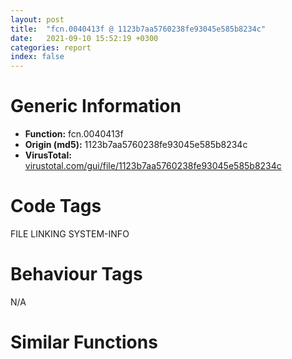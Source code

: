 ```yaml
---
layout: post
title:  "fcn.0040413f @ 1123b7aa5760238fe93045e585b8234c"
date:   2021-09-10 15:52:19 +0300
categories: report
index: false
---
```


# Generic Information
- **Function:** fcn.0040413f
- **Origin (md5):** 1123b7aa5760238fe93045e585b8234c
- **VirusTotal:** [virustotal.com/gui/file/1123b7aa5760238fe93045e585b8234c][virustotal_ref]

# Code Tags
<span class="tag" id="FILE">FILE</span>
<span class="tag" id="LINKING">LINKING</span>
<span class="tag" id="SYSTEM-INFO">SYSTEM-INFO</span>


# Behaviour Tags
<span class="bhv-tag" id="na">N/A</span>

# Similar Functions
<script type="text/javascript" src="https://www.gstatic.com/charts/loader.js"></script>
<script type="text/javascript">

    google.charts.load('current', {'packages':['corechart']});
    google.charts.setOnLoadCallback(drawChart);

    function drawChart() {
    var data = new google.visualization.DataTable();
        data.addColumn('number', 'X');
        data.addColumn('number', 'Y');
        data.addColumn({type: 'string', role: 'tooltip', 'p': {'html': true}});
        data.addColumn({'type': 'string', 'role': 'style'});
        
        data.addRows([
    [0, 0, '<b><a href="/report/fcn.0040413f@1123b7aa5760238fe93045e585b8234c">fcn.0040413f</a><br>@1123b7aa5760238fe93045e585b8234c</b><br>mov eax, 0x42c4ff<br>call fcn.004174bc<br>sub esp, 0x7f4<br>push ebx<br>push esi<br>push edi<br>call fcn.00403961<br>push str.UnCompressThread<br>push str._s_Start<br>call fcn.00403708<br>pop ecx<br>pop ecx<br>call dword[sym.imp.KERNEL32.dll_GetTickCount]<br>mov ecx, 0x493e0<br>cmp eax, ecx<br>jae 0x40418f<br>mov esi, ecx<br>sub esi, eax<br>push esi<br>push str._Sleep..._d<br>call fcn.00403708<br>pop ecx<br>pop ecx<br>push esi<br>call dword[sym.imp.KERNEL32.dll_Sleep]<br>call fcn.00403961<br>mov esi, dword[ebp+8]<br>xor ebx, ebx<br>cmp esi, ebx<br>mov dword[ebp-0x2c], ebx<br>mov dword[ebp-0x18], ebx<br>mov dword[ebp-0x40], ebx<br>je 0x4041f0<br>mov edi, dword[sym.imp.USER32.dll_GetDlgItem]<br>push 0x3ea<br>push esi<br>call edi<br>push 2<br>push esi<br>call edi<br>push ebx<br>push esi<br>mov dword[ebp-0x2c], eax<br>call dword[sym.imp.USER32.dll_GetSystemMenu]<br>mov edi, eax<br>push edi<br>mov dword[ebp-0x18], edi<br>call dword[sym.imp.USER32.dll_GetMenuItemCount]<br>dec eax<br>push eax<br>push edi<br>call dword[sym.imp.USER32.dll_GetMenuItemID]<br>push 1<br>push eax<br>push edi<br>mov dword[ebp-0x40], eax<br>call dword[sym.imp.USER32.dll_EnableMenuItem]<br>push ebx<br>push dword[ebp-0x2c]<br>call dword[sym.imp.USER32.dll_EnableWindow]<br>call fcn.00403961<br>push ebx<br>call fcn.00402626<br>test eax, eax<br>pop ecx<br>jne 0x404226<br>cmp esi, ebx<br>mov dword[0x538ae8], 0x2714<br>je 0x4047a4<br>push ebx<br>push 1<br>push 0x111<br>push esi<br>call dword[sym.imp.USER32.dll_SendMessageA]<br>jmp 0x4047a4<br>lea eax, [ebp-0x1dc]<br>push eax<br>mov dword[ebp-0x20], ebx<br>mov dword[ebp-0x1c], ebx<br>mov dword[ebp-0x1dc], 0x94<br>call dword[sym.imp.KERNEL32.dll_GetVersionExA]<br>test eax, eax<br>mov esi, dword[sym.imp.KERNEL32.dll_lstrcpyA]<br>je 0x40436b<br>push str.Kernel32.dll<br>call dword[sym.imp.KERNEL32.dll_GetModuleHandleA]<br>cmp eax, ebx<br>je 0x40436b<br>cmp dword[ebp-0x1d8], 4<br>jne 0x4042e9<br>cmp dword[ebp-0x1d4], ebx<br>jne 0x4042e9<br>push str.GetDiskFreeSpaceA<br>push eax<br>call dword[sym.imp.KERNEL32.dll_GetProcAddress]<br>cmp eax, ebx<br>je 0x40436b<br>push 0x5388c0<br>lea eax, [ebp-0x148]<br>push eax<br>mov dword[ebp-0x24], ebx<br>mov dword[ebp-0x38], ebx<br>mov dword[ebp-0x30], ebx<br>mov dword[ebp-0x14], ebx<br>call esi<br>lea eax, [ebp-0x148]<br>push 0x5c<br>push eax<br>call fcn.004181b0<br>pop ecx<br>mov byte[eax+1], bl<br>pop ecx<br>lea eax, [ebp-0x14]<br>push eax<br>lea eax, [ebp-0x30]<br>push eax<br>lea eax, [ebp-0x38]<br>push eax<br>lea eax, [ebp-0x24]<br>push eax<br>lea eax, [ebp-0x148]<br>push eax<br>call dword[sym.imp.KERNEL32.dll_GetDiskFreeSpaceA]<br>mov eax, dword[ebp-0x30]<br>imul eax, dword[ebp-0x38]<br>imul eax, dword[ebp-0x24]<br>mov dword[ebp-0x20], eax<br>mov dword[ebp-0x1c], ebx<br>jmp 0x40436b<br>push str.GetDiskFreeSpaceExA<br>push eax<br>call dword[sym.imp.KERNEL32.dll_GetProcAddress]<br>cmp eax, ebx<br>mov dword[ebp-0x14], eax<br>je 0x40436b<br>push 0x40<br>pop ecx<br>xor eax, eax<br>mov byte[ebp-0x148], bl<br>lea edi, [ebp-0x147]<br>rep stosd<br>stosw word<br>stosb byte<br>push 0x5388c0<br>lea eax, [ebp-0x148]<br>push eax<br>mov dword[ebp-0x34], ebx<br>mov dword[ebp-0x30], ebx<br>mov dword[ebp-0x3c], ebx<br>mov dword[ebp-0x38], ebx<br>mov dword[ebp-0x28], ebx<br>mov dword[ebp-0x24], ebx<br>call esi<br>lea eax, [ebp-0x148]<br>push 0x5c<br>push eax<br>call fcn.004181b0<br>pop ecx<br>mov byte[eax+1], bl<br>pop ecx<br>lea eax, [ebp-0x28]<br>push eax<br>lea eax, [ebp-0x3c]<br>push eax<br>lea eax, [ebp-0x34]<br>push eax<br>lea eax, [ebp-0x148]<br>push eax<br>call dword[ebp-0x14]<br>cmp eax, ebx<br>je 0x40436b<br>mov eax, dword[ebp-0x28]<br>mov dword[ebp-0x20], eax<br>mov eax, dword[ebp-0x24]<br>mov dword[ebp-0x1c], eax<br>call fcn.00403961<br>push 0x41<br>pop ecx<br>xor eax, eax<br>mov byte[ebp-0x6f8], bl<br>lea edi, [ebp-0x6f7]<br>rep stosd<br>mov byte[ebp-0x5f0], bl<br>mov ecx, 0x81<br>lea edi, [ebp-0x5ef]<br>rep stosd<br>stosw word<br>stosb byte<br>push 0x104<br>lea eax, [ebp-0x6f8]<br>push eax<br>push dword[0x538acc]<br>call dword[sym.imp.KERNEL32.dll_GetModuleFileNameA]<br>mov edi, 0x5388c0<br>push edi<br>lea eax, [ebp-0x5f0]<br>push eax<br>call esi<br>push str.Rav.7z<br>lea eax, [ebp-0x5f0]<br>push eax<br>call dword[sym.imp.KERNEL32.dll_lstrcatA]<br>push ebx<br>push ebx<br>push 3<br>push ebx<br>push 3<br>push 0x80000000<br>lea eax, [ebp-0x6f8]<br>push eax<br>call dword[sym.imp.KERNEL32.dll_CreateFileA]<br>mov esi, eax<br>call fcn.004038a5<br>cmp esi, 0xffffffff<br>jne 0x404430<br>cmp dword[ebp+8], ebx<br>je 0x40441a<br>push 0x10<br>push 9<br>push ebx<br>call fcn.0040219a<br>add esp, 0xc<br>push ebx<br>push 1<br>push 0x111<br>push dword[ebp+8]<br>call dword[sym.imp.USER32.dll_SendMessageA]<br>push edi<br>call fcn.004024d7<br>pop ecx<br>mov dword[0x538ae8], 0x2715<br>jmp 0x4047a4<br>lea eax, [ebp-0x44]<br>push eax<br>push esi<br>mov dword[ebp-0x44], ebx<br>call dword[sym.imp.KERNEL32.dll_GetFileSize]<br>mov dword[ebp-0x14], eax<br>call fcn.004038a5<br>mov eax, dword[ebp-0x14]<br>push 2<br>pop ecx<br>mul ecx<br>cmp dword[ebp-0x1c], edx<br>ja 0x404499<br>jb 0x40445a<br>cmp dword[ebp-0x20], eax<br>jae 0x404499<br>push esi<br>call dword[sym.imp.KERNEL32.dll_CloseHandle]<br>push edi<br>call fcn.004024d7<br>cmp dword[ebp+8], ebx<br>pop ecx<br>je 0x40448a<br>push ebx<br>push 0xa<br>push ebx<br>call fcn.0040219a<br>add esp, 0xc<br>push ebx<br>push 1<br>push 0x111<br>push dword[ebp+8]<br>call dword[sym.imp.USER32.dll_SendMessageA]<br>mov dword[0x538ae8], 0x2716<br>jmp 0x4047a4<br>call fcn.004038a5<br>push esi<br>call fcn.004020ae<br>push eax<br>lea eax, [ebp-0x5f0]<br>push eax<br>push esi<br>call fcn.00402007<br>add esp, 0x10<br>push esi<br>call dword[sym.imp.KERNEL32.dll_CloseHandle]<br>call fcn.00403961<br>cmp dword[ebp+8], ebx<br>je 0x4044de<br>push ebx<br>push dword[ebp-0x40]<br>push dword[ebp-0x18]<br>call dword[sym.imp.USER32.dll_EnableMenuItem]<br>push 1<br>push dword[ebp-0x2c]<br>call dword[sym.imp.USER32.dll_EnableWindow]<br>push ecx<br>lea eax, [ebp-0x5f0]<br>mov ecx, esp<br>mov dword[ebp-0x14], esp<br>push eax<br>call fcn.004040ef<br>call fcn.004030f3<br>cmp eax, ebx<br>pop ecx<br>je 0x4047a4<br>mov dword[ebp-0x10], ebx<br>push str.CMy7z_Open_File_Start_...<br>mov dword[ebp-4], ebx<br>call fcn.00403708<br>pop ecx<br>lea eax, [ebp-0x5f0]<br>push eax<br>lea ecx, [ebp-0x10]<br>call fcn.00405c52<br>test eax, eax<br>jne 0x40453e<br>push 0x10<br>push 8<br>push ebx<br>call fcn.0040219a<br>add esp, 0xc<br>mov dword[0x538ae8], 0x2717<br>jmp 0x404793<br>push str.CMy7z_Open_File_End_...<br>call fcn.00403708<br>cmp dword[0x538adc], ebx<br>pop ecx<br>je 0x404556<br>mov edi, 0x5389c8<br>push dword[ebp-0x1c]<br>lea ecx, [ebp-0x10]<br>push dword[ebp-0x20]<br>push 0x538ad4<br>push dword[ebp+8]<br>push edi<br>call fcn.00405eb5<br>mov edi, eax<br>cmp edi, ebx<br>je 0x404643<br>lea ecx, [ebp-0x18]<br>call fcn.00402baa<br>push edi<br>lea eax, [ebp-0x18]<br>push str._08x<br>push eax<br>mov byte[ebp-4], 1<br>call fcn.00403df1<br>mov esi, 0x42e710<br>push esi<br>push esi<br>mov esi, dword[ebp-0x18]<br>push str.Extractfailed<br>push esi<br>push str.true<br>push 0x42e96c<br>push str.res_watch_install<br>call fcn.004243f0<br>add esp, 0x28<br>cmp dword[0x538ad4], ebx<br>je 0x4045d8<br>mov dword[0x538ae8], 0x2712<br>lea ecx, [esi-0x10]<br>call fcn.00401bad<br>jmp 0x404793<br>cmp edi, 0x81000001<br>jne 0x404619<br>push 0x5388c0<br>call fcn.004024d7<br>cmp dword[ebp+8], ebx<br>pop ecx<br>je 0x40460d<br>push ebx<br>push 0xa<br>push ebx<br>call fcn.0040219a<br>add esp, 0xc<br>push ebx<br>push 1<br>push 0x111<br>push dword[ebp+8]<br>call dword[sym.imp.USER32.dll_SendMessageA]<br>mov dword[0x538ae8], 0x2716<br>jmp 0x4045cb<br>push 0x10<br>push 8<br>push ebx<br>call fcn.0040219a<br>add esp, 0xc<br>push ebx<br>push 1<br>push 0x111<br>push dword[ebp+8]<br>call dword[sym.imp.USER32.dll_SendMessageA]<br>mov dword[0x538ae8], 0x2717<br>jmp 0x4045cb<br>mov esi, 0x42e710<br>push esi<br>push esi<br>push str.Extractsuccess<br>push esi<br>push str.true<br>push 0x42e944<br>push str.res_watch_install<br>call fcn.004243f0<br>add esp, 0x1c<br>call fcn.00403961<br>cmp dword[0x538adc], ebx<br>je 0x40469e<br>push 0x5388c0<br>call fcn.00403a28<br>cmp dword[ebp+8], ebx<br>pop ecx<br>je 0x404793<br>push ebx<br>push 1<br>push 0x111<br>push dword[ebp+8]<br>call dword[sym.imp.USER32.dll_SendMessageA]<br>jmp 0x404793<br>call fcn.00403961<br>push 0x41<br>pop ecx<br>xor eax, eax<br>push 0x40<br>mov byte[ebp-0x800], bl<br>lea edi, [ebp-0x7ff]<br>rep stosd<br>pop ecx<br>mov byte[ebp-0x2e0], bl<br>lea edi, [ebp-0x2df]<br>rep stosd<br>stosw word<br>push 0x41<br>stosb byte<br>pop ecx<br>xor eax, eax<br>mov byte[ebp-0x3e8], bl<br>lea edi, [ebp-0x3e7]<br>push 0x5388c0<br>rep stosd<br>lea eax, [ebp-0x3e8]<br>push str._s_auto.ini<br>push eax<br>call fcn.00416f98<br>add esp, 0xc<br>lea eax, [ebp-0x3e8]<br>push eax<br>push 0x104<br>lea eax, [ebp-0x800]<br>push eax<br>push str.Setup.exe<br>push 0x42e928<br>mov edi, str.SYSTEM<br>push edi<br>call dword[sym.imp.KERNEL32.dll_GetPrivateProfileStringA]<br>lea eax, [ebp-0x3e8]<br>push eax<br>push 1<br>push str.Delete<br>push edi<br>call dword[sym.imp.KERNEL32.dll_GetPrivateProfileIntA]<br>mov dword[0x538ae0], eax<br>lea eax, [ebp-0x3e8]<br>push eax<br>push 0x104<br>lea eax, [ebp-0x2e0]<br>push eax<br>push esi<br>push str.Param<br>push edi<br>call dword[sym.imp.KERNEL32.dll_GetPrivateProfileStringA]<br>lea eax, [ebp-0x5f0]<br>push eax<br>call dword[sym.imp.KERNEL32.dll_DeleteFileA]<br>call fcn.004038a5<br>call fcn.00403eb9<br>test eax, eax<br>je 0x4047ab<br>push esi<br>push esi<br>push str.isForbidInstall<br>push esi<br>push str.true<br>push 0x42e90c<br>push str.res_watch_install<br>call fcn.004243f0<br>add esp, 0x1c<br>mov eax, dword[ebp-0x10]<br>or dword[ebp-4], 0xffffffff<br>cmp eax, ebx<br>je 0x4047a4<br>mov ecx, dword[eax]<br>push eax<br>call dword[ecx+8]<br>xor eax, eax<br>jmp 0x40483e<br>lea eax, [ebp-0x2e0]<br>push 0x42e908<br>push eax<br>call fcn.004176cb<br>test eax, eax<br>pop ecx<br>pop ecx<br>jne 0x4047eb<br>lea eax, [ebp-0x2e0]<br>push str._SILENCE<br>push eax<br>call fcn.004176cb<br>test eax, eax<br>pop ecx<br>pop ecx<br>jne 0x4047eb<br>push 0x42e8f8<br>lea eax, [ebp-0x2e0]<br>push eax<br>call dword[sym.imp.KERNEL32.dll_lstrcatA]<br>mov esi, dword[ebp+8]<br>cmp esi, ebx<br>je 0x4047fa<br>push ebx<br>push esi<br>call dword[sym.imp.USER32.dll_ShowWindow]<br>call fcn.00403bbc<br>cmp dword[0x538ae0], ebx<br>mov dword[0x538ae8], eax<br>je 0x404817<br>push 0x5388c0<br>call fcn.00403a28<br>pop ecx<br>cmp esi, ebx<br>je 0x40482a<br>push ebx<br>push 1<br>push 0x111<br>push esi<br>call dword[sym.imp.USER32.dll_SendMessageA]<br>mov eax, dword[ebp-0x10]<br>or dword[ebp-4], 0xffffffff<br>cmp eax, ebx<br>je 0x40483b<br>mov ecx, dword[eax]<br>push eax<br>call dword[ecx+8]<br>xor eax, eax<br>inc eax<br>mov ecx, dword[ebp-0xc]<br>pop edi<br>pop esi<br>mov dword<br>pop ebx<br>leave <br>ret 4<br><eoc> ', 'point { fill-color: #e0440e; }'],

        ]);

    var options = {
        title: 'Similarity Plot',
        legend: 'none',
        colors: ['#dedbd9', '#e6693e', '#ec8f6e', '#f3b49f', '#f6c7b6'],
        tooltip: {isHtml: true, trigger: 'both'},
        explorer: {
        actions: ["dragToZoom", "rightClickToReset"],
        },
        chartArea: {
        width: '80%',
        height: '80%'
        },
        width: '100%',
        height: '100%'
    };

    var chart = new google.visualization.ScatterChart(document.getElementById('chart_div'));

    chart.draw(data, options);
    }
    
</script>


<div id="chart_div" style="width: 100%px; height: 100%;"></div>

# Disassembled Code
{% highlight nasm %}

mov eax, 0x42c4ff
call fcn.004174bc
sub esp, 0x7f4
push ebx
push esi
push edi
call fcn.00403961
push str.UnCompressThread
push str._s_Start
call fcn.00403708
pop ecx
pop ecx
call dword[sym.imp.KERNEL32.dll_GetTickCount]
mov ecx, 0x493e0
cmp eax, ecx
jae 0x40418f
mov esi, ecx
sub esi, eax
push esi
push str._Sleep..._d
call fcn.00403708
pop ecx
pop ecx
push esi
call dword[sym.imp.KERNEL32.dll_Sleep]
call fcn.00403961
mov esi, dword[ebp+8]
xor ebx, ebx
cmp esi, ebx
mov dword[ebp-0x2c], ebx
mov dword[ebp-0x18], ebx
mov dword[ebp-0x40], ebx
je 0x4041f0
mov edi, dword[sym.imp.USER32.dll_GetDlgItem]
push 0x3ea
push esi
call edi
push 2
push esi
call edi
push ebx
push esi
mov dword[ebp-0x2c], eax
call dword[sym.imp.USER32.dll_GetSystemMenu]
mov edi, eax
push edi
mov dword[ebp-0x18], edi
call dword[sym.imp.USER32.dll_GetMenuItemCount]
dec eax
push eax
push edi
call dword[sym.imp.USER32.dll_GetMenuItemID]
push 1
push eax
push edi
mov dword[ebp-0x40], eax
call dword[sym.imp.USER32.dll_EnableMenuItem]
push ebx
push dword[ebp-0x2c]
call dword[sym.imp.USER32.dll_EnableWindow]
call fcn.00403961
push ebx
call fcn.00402626
test eax, eax
pop ecx
jne 0x404226
cmp esi, ebx
mov dword[0x538ae8], 0x2714
je 0x4047a4
push ebx
push 1
push 0x111
push esi
call dword[sym.imp.USER32.dll_SendMessageA]
jmp 0x4047a4
lea eax, [ebp-0x1dc]
push eax
mov dword[ebp-0x20], ebx
mov dword[ebp-0x1c], ebx
mov dword[ebp-0x1dc], 0x94
call dword[sym.imp.KERNEL32.dll_GetVersionExA]
test eax, eax
mov esi, dword[sym.imp.KERNEL32.dll_lstrcpyA]
je 0x40436b
push str.Kernel32.dll
call dword[sym.imp.KERNEL32.dll_GetModuleHandleA]
cmp eax, ebx
je 0x40436b
cmp dword[ebp-0x1d8], 4
jne 0x4042e9
cmp dword[ebp-0x1d4], ebx
jne 0x4042e9
push str.GetDiskFreeSpaceA
push eax
call dword[sym.imp.KERNEL32.dll_GetProcAddress]
cmp eax, ebx
je 0x40436b
push 0x5388c0
lea eax, [ebp-0x148]
push eax
mov dword[ebp-0x24], ebx
mov dword[ebp-0x38], ebx
mov dword[ebp-0x30], ebx
mov dword[ebp-0x14], ebx
call esi
lea eax, [ebp-0x148]
push 0x5c
push eax
call fcn.004181b0
pop ecx
mov byte[eax+1], bl
pop ecx
lea eax, [ebp-0x14]
push eax
lea eax, [ebp-0x30]
push eax
lea eax, [ebp-0x38]
push eax
lea eax, [ebp-0x24]
push eax
lea eax, [ebp-0x148]
push eax
call dword[sym.imp.KERNEL32.dll_GetDiskFreeSpaceA]
mov eax, dword[ebp-0x30]
imul eax, dword[ebp-0x38]
imul eax, dword[ebp-0x24]
mov dword[ebp-0x20], eax
mov dword[ebp-0x1c], ebx
jmp 0x40436b
push str.GetDiskFreeSpaceExA
push eax
call dword[sym.imp.KERNEL32.dll_GetProcAddress]
cmp eax, ebx
mov dword[ebp-0x14], eax
je 0x40436b
push 0x40
pop ecx
xor eax, eax
mov byte[ebp-0x148], bl
lea edi, [ebp-0x147]
rep stosd
stosw word
stosb byte
push 0x5388c0
lea eax, [ebp-0x148]
push eax
mov dword[ebp-0x34], ebx
mov dword[ebp-0x30], ebx
mov dword[ebp-0x3c], ebx
mov dword[ebp-0x38], ebx
mov dword[ebp-0x28], ebx
mov dword[ebp-0x24], ebx
call esi
lea eax, [ebp-0x148]
push 0x5c
push eax
call fcn.004181b0
pop ecx
mov byte[eax+1], bl
pop ecx
lea eax, [ebp-0x28]
push eax
lea eax, [ebp-0x3c]
push eax
lea eax, [ebp-0x34]
push eax
lea eax, [ebp-0x148]
push eax
call dword[ebp-0x14]
cmp eax, ebx
je 0x40436b
mov eax, dword[ebp-0x28]
mov dword[ebp-0x20], eax
mov eax, dword[ebp-0x24]
mov dword[ebp-0x1c], eax
call fcn.00403961
push 0x41
pop ecx
xor eax, eax
mov byte[ebp-0x6f8], bl
lea edi, [ebp-0x6f7]
rep stosd
mov byte[ebp-0x5f0], bl
mov ecx, 0x81
lea edi, [ebp-0x5ef]
rep stosd
stosw word
stosb byte
push 0x104
lea eax, [ebp-0x6f8]
push eax
push dword[0x538acc]
call dword[sym.imp.KERNEL32.dll_GetModuleFileNameA]
mov edi, 0x5388c0
push edi
lea eax, [ebp-0x5f0]
push eax
call esi
push str.Rav.7z
lea eax, [ebp-0x5f0]
push eax
call dword[sym.imp.KERNEL32.dll_lstrcatA]
push ebx
push ebx
push 3
push ebx
push 3
push 0x80000000
lea eax, [ebp-0x6f8]
push eax
call dword[sym.imp.KERNEL32.dll_CreateFileA]
mov esi, eax
call fcn.004038a5
cmp esi, 0xffffffff
jne 0x404430
cmp dword[ebp+8], ebx
je 0x40441a
push 0x10
push 9
push ebx
call fcn.0040219a
add esp, 0xc
push ebx
push 1
push 0x111
push dword[ebp+8]
call dword[sym.imp.USER32.dll_SendMessageA]
push edi
call fcn.004024d7
pop ecx
mov dword[0x538ae8], 0x2715
jmp 0x4047a4
lea eax, [ebp-0x44]
push eax
push esi
mov dword[ebp-0x44], ebx
call dword[sym.imp.KERNEL32.dll_GetFileSize]
mov dword[ebp-0x14], eax
call fcn.004038a5
mov eax, dword[ebp-0x14]
push 2
pop ecx
mul ecx
cmp dword[ebp-0x1c], edx
ja 0x404499
jb 0x40445a
cmp dword[ebp-0x20], eax
jae 0x404499
push esi
call dword[sym.imp.KERNEL32.dll_CloseHandle]
push edi
call fcn.004024d7
cmp dword[ebp+8], ebx
pop ecx
je 0x40448a
push ebx
push 0xa
push ebx
call fcn.0040219a
add esp, 0xc
push ebx
push 1
push 0x111
push dword[ebp+8]
call dword[sym.imp.USER32.dll_SendMessageA]
mov dword[0x538ae8], 0x2716
jmp 0x4047a4
call fcn.004038a5
push esi
call fcn.004020ae
push eax
lea eax, [ebp-0x5f0]
push eax
push esi
call fcn.00402007
add esp, 0x10
push esi
call dword[sym.imp.KERNEL32.dll_CloseHandle]
call fcn.00403961
cmp dword[ebp+8], ebx
je 0x4044de
push ebx
push dword[ebp-0x40]
push dword[ebp-0x18]
call dword[sym.imp.USER32.dll_EnableMenuItem]
push 1
push dword[ebp-0x2c]
call dword[sym.imp.USER32.dll_EnableWindow]
push ecx
lea eax, [ebp-0x5f0]
mov ecx, esp
mov dword[ebp-0x14], esp
push eax
call fcn.004040ef
call fcn.004030f3
cmp eax, ebx
pop ecx
je 0x4047a4
mov dword[ebp-0x10], ebx
push str.CMy7z_Open_File_Start_...
mov dword[ebp-4], ebx
call fcn.00403708
pop ecx
lea eax, [ebp-0x5f0]
push eax
lea ecx, [ebp-0x10]
call fcn.00405c52
test eax, eax
jne 0x40453e
push 0x10
push 8
push ebx
call fcn.0040219a
add esp, 0xc
mov dword[0x538ae8], 0x2717
jmp 0x404793
push str.CMy7z_Open_File_End_...
call fcn.00403708
cmp dword[0x538adc], ebx
pop ecx
je 0x404556
mov edi, 0x5389c8
push dword[ebp-0x1c]
lea ecx, [ebp-0x10]
push dword[ebp-0x20]
push 0x538ad4
push dword[ebp+8]
push edi
call fcn.00405eb5
mov edi, eax
cmp edi, ebx
je 0x404643
lea ecx, [ebp-0x18]
call fcn.00402baa
push edi
lea eax, [ebp-0x18]
push str._08x
push eax
mov byte[ebp-4], 1
call fcn.00403df1
mov esi, 0x42e710
push esi
push esi
mov esi, dword[ebp-0x18]
push str.Extractfailed
push esi
push str.true
push 0x42e96c
push str.res_watch_install
call fcn.004243f0
add esp, 0x28
cmp dword[0x538ad4], ebx
je 0x4045d8
mov dword[0x538ae8], 0x2712
lea ecx, [esi-0x10]
call fcn.00401bad
jmp 0x404793
cmp edi, 0x81000001
jne 0x404619
push 0x5388c0
call fcn.004024d7
cmp dword[ebp+8], ebx
pop ecx
je 0x40460d
push ebx
push 0xa
push ebx
call fcn.0040219a
add esp, 0xc
push ebx
push 1
push 0x111
push dword[ebp+8]
call dword[sym.imp.USER32.dll_SendMessageA]
mov dword[0x538ae8], 0x2716
jmp 0x4045cb
push 0x10
push 8
push ebx
call fcn.0040219a
add esp, 0xc
push ebx
push 1
push 0x111
push dword[ebp+8]
call dword[sym.imp.USER32.dll_SendMessageA]
mov dword[0x538ae8], 0x2717
jmp 0x4045cb
mov esi, 0x42e710
push esi
push esi
push str.Extractsuccess
push esi
push str.true
push 0x42e944
push str.res_watch_install
call fcn.004243f0
add esp, 0x1c
call fcn.00403961
cmp dword[0x538adc], ebx
je 0x40469e
push 0x5388c0
call fcn.00403a28
cmp dword[ebp+8], ebx
pop ecx
je 0x404793
push ebx
push 1
push 0x111
push dword[ebp+8]
call dword[sym.imp.USER32.dll_SendMessageA]
jmp 0x404793
call fcn.00403961
push 0x41
pop ecx
xor eax, eax
push 0x40
mov byte[ebp-0x800], bl
lea edi, [ebp-0x7ff]
rep stosd
pop ecx
mov byte[ebp-0x2e0], bl
lea edi, [ebp-0x2df]
rep stosd
stosw word
push 0x41
stosb byte
pop ecx
xor eax, eax
mov byte[ebp-0x3e8], bl
lea edi, [ebp-0x3e7]
push 0x5388c0
rep stosd
lea eax, [ebp-0x3e8]
push str._s_auto.ini
push eax
call fcn.00416f98
add esp, 0xc
lea eax, [ebp-0x3e8]
push eax
push 0x104
lea eax, [ebp-0x800]
push eax
push str.Setup.exe
push 0x42e928
mov edi, str.SYSTEM
push edi
call dword[sym.imp.KERNEL32.dll_GetPrivateProfileStringA]
lea eax, [ebp-0x3e8]
push eax
push 1
push str.Delete
push edi
call dword[sym.imp.KERNEL32.dll_GetPrivateProfileIntA]
mov dword[0x538ae0], eax
lea eax, [ebp-0x3e8]
push eax
push 0x104
lea eax, [ebp-0x2e0]
push eax
push esi
push str.Param
push edi
call dword[sym.imp.KERNEL32.dll_GetPrivateProfileStringA]
lea eax, [ebp-0x5f0]
push eax
call dword[sym.imp.KERNEL32.dll_DeleteFileA]
call fcn.004038a5
call fcn.00403eb9
test eax, eax
je 0x4047ab
push esi
push esi
push str.isForbidInstall
push esi
push str.true
push 0x42e90c
push str.res_watch_install
call fcn.004243f0
add esp, 0x1c
mov eax, dword[ebp-0x10]
or dword[ebp-4], 0xffffffff
cmp eax, ebx
je 0x4047a4
mov ecx, dword[eax]
push eax
call dword[ecx+8]
xor eax, eax
jmp 0x40483e
lea eax, [ebp-0x2e0]
push 0x42e908
push eax
call fcn.004176cb
test eax, eax
pop ecx
pop ecx
jne 0x4047eb
lea eax, [ebp-0x2e0]
push str._SILENCE
push eax
call fcn.004176cb
test eax, eax
pop ecx
pop ecx
jne 0x4047eb
push 0x42e8f8
lea eax, [ebp-0x2e0]
push eax
call dword[sym.imp.KERNEL32.dll_lstrcatA]
mov esi, dword[ebp+8]
cmp esi, ebx
je 0x4047fa
push ebx
push esi
call dword[sym.imp.USER32.dll_ShowWindow]
call fcn.00403bbc
cmp dword[0x538ae0], ebx
mov dword[0x538ae8], eax
je 0x404817
push 0x5388c0
call fcn.00403a28
pop ecx
cmp esi, ebx
je 0x40482a
push ebx
push 1
push 0x111
push esi
call dword[sym.imp.USER32.dll_SendMessageA]
mov eax, dword[ebp-0x10]
or dword[ebp-4], 0xffffffff
cmp eax, ebx
je 0x40483b
mov ecx, dword[eax]
push eax
call dword[ecx+8]
xor eax, eax
inc eax
mov ecx, dword[ebp-0xc]
pop edi
pop esi
mov dword
pop ebx
leave
ret 4

{% endhighlight %}

[virustotal_ref]: https://www.virustotal.com/gui/file/1123b7aa5760238fe93045e585b8234c